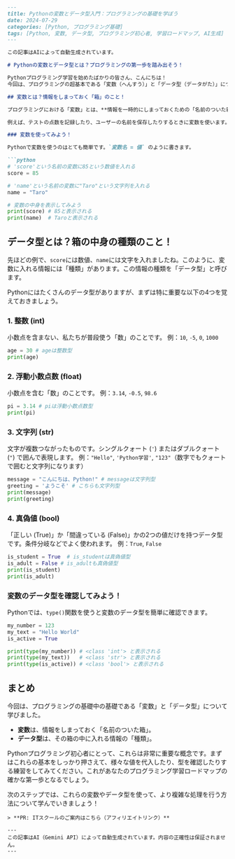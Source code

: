 ```markdown
---
title: Pythonの変数とデータ型入門：プログラミングの基礎を学ぼう
date: 2024-07-29
categories: [Python, プログラミング基礎]
tags: [Python, 変数, データ型, プログラミング初心者, 学習ロードマップ, AI生成]
---

この記事はAIによって自動生成されています。

# Pythonの変数とデータ型とは？プログラミングの第一歩を踏み出そう！

Pythonプログラミング学習を始めたばかりの皆さん、こんにちは！
今回は、プログラミングの超基本である「変数（へんすう）」と「データ型（データがた）」について、初心者の方にもわかりやすく解説します。これらを理解することは、今後のプログラミング学習ロードマップを進める上で非常に重要です。

## 変数とは？情報をしまっておく「箱」のこと！

プログラミングにおける「変数」とは、**情報を一時的にしまっておくための「名前のついた箱」**のようなものです。この箱には、数値や文字などのさまざまな情報を入れておくことができます。そして、必要に応じて箱の中身を取り出したり、新しい情報に入れ替えたりできます。

例えば、テストの点数を記録したり、ユーザーの名前を保存したりするときに変数を使います。

### 変数を使ってみよう！

Pythonで変数を使うのはとても簡単です。`変数名 = 値` のように書きます。

```python
# 'score'という名前の変数に85という数値を入れる
score = 85

# 'name'という名前の変数に"Taro"という文字列を入れる
name = "Taro"

# 変数の中身を表示してみよう
print(score) # 85と表示される
print(name)  # Taroと表示される
```

## データ型とは？箱の中身の種類のこと！

先ほどの例で、`score`には数値、`name`には文字を入れましたね。このように、変数に入れる情報には「種類」があります。この情報の種類を「データ型」と呼びます。

Pythonにはたくさんのデータ型がありますが、まずは特に重要な以下の4つを覚えておきましょう。

### 1. 整数 (int)

小数点を含まない、私たちが普段使う「数」のことです。
例：`10`, `-5`, `0`, `1000`

```python
age = 30 # ageは整数型
print(age)
```

### 2. 浮動小数点数 (float)

小数点を含む「数」のことです。
例：`3.14`, `-0.5`, `98.6`

```python
pi = 3.14 # piは浮動小数点数型
print(pi)
```

### 3. 文字列 (str)

文字が複数つながったものです。シングルクォート (`'`) またはダブルクォート (`"`) で囲んで表現します。
例：`"Hello"`, `'Python学習'`, `"123"`（数字でもクォートで囲むと文字列になります）

```python
message = "こんにちは、Python!" # messageは文字列型
greeting = 'ようこそ' # こちらも文字列型
print(message)
print(greeting)
```

### 4. 真偽値 (bool)

「正しい (True)」か「間違っている (False)」かの2つの値だけを持つデータ型です。条件分岐などでよく使われます。
例：`True`, `False`

```python
is_student = True  # is_studentは真偽値型
is_adult = False # is_adultも真偽値型
print(is_student)
print(is_adult)
```

### 変数のデータ型を確認してみよう！

Pythonでは、`type()`関数を使うと変数のデータ型を簡単に確認できます。

```python
my_number = 123
my_text = "Hello World"
is_active = True

print(type(my_number)) # <class 'int'> と表示される
print(type(my_text))   # <class 'str'> と表示される
print(type(is_active)) # <class 'bool'> と表示される
```

## まとめ

今回は、プログラミングの基礎中の基礎である「変数」と「データ型」について学びました。

*   **変数**は、情報をしまっておく「名前のついた箱」。
*   **データ型**は、その箱の中に入れる情報の「種類」。

Pythonプログラミング初心者にとって、これらは非常に重要な概念です。まずはこれらの基本をしっかり押さえて、様々な値を代入したり、型を確認したりする練習をしてみてください。これがあなたのプログラミング学習ロードマップの確かな第一歩となるでしょう。

次のステップでは、これらの変数やデータ型を使って、より複雑な処理を行う方法について学んでいきましょう！
```
> **PR: ITスクールのご案内はこちら（アフィリエイトリンク）**

---
この記事はAI（Gemini API）によって自動生成されています。内容の正確性は保証されません。
---
